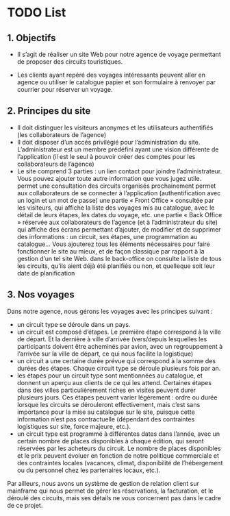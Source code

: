 # TODO List

## 1. Objectifs

* Il s’agit de réaliser un site Web pour notre agence de voyage permettant de proposer des circuits touristiques.

* Les clients ayant repéré des voyages intéressants peuvent aller en agence ou utiliser le catalogue papier et son formulaire à renvoyer par courrier pour réserver un voyage.

## 2. Principes du site

*  Il doit distinguer les visiteurs anonymes et les utilisateurs authentifiés (les collaborateurs de l’agence)
*  Il doit disposer d’un accés privilégié pour l’administration du site. L’administrateur est un membre prédéfini ayant une vision différente de l’application (il est le seul à pouvoir créer des comptes pour les collaborateurs de l’agence)
*  Le site comprend 3 parties :
            un lien contact pour joindre l’administrateur. Vous pouvez ajouter toute autre information que vous jugez utile.
            permet une consultation des circuits organisés prochainement
            permet aux collaborateurs de se connecter à l’application (authentification avec un login et un mot de passe)
        une partie « Front Office » consultée par les visiteurs, qui affiche la liste des voyages mis au catalogue, avec le détail de leurs étapes, les dates du voyage, etc.
        une partie « Back Office » réservée aux collaborateurs de l’agence (et à l’administrateur du site) qui affiche des écrans permettant d’ajouter, de modifier et de supprimer des informations : un circuit, ses étapes, une programmation au catalogue…
    Vous ajouterez tous les éléments nécessaires pour faire fonctionner le site au mieux, et de façon classique par rapport à la gestion d’un tel site Web.
    dans le back-office on consulte la liste de tous les circuits, qu’ils aient déjà été planifiés ou non, et quelleque soit leur date de planification

## 3. Nos voyages

Dans notre agence, nous gérons les voyages avec les principes suivant :

* un circuit type se déroule dans un pays.
* un circuit est composé d’étapes. Le première étape correspond à la ville de départ. Et la dernière à ville d’arrivée (vers/depuis lesquelles les participants doivent être acheminés par avion, avec un regrouppement à l’arrivée sur la ville de départ, ce qui nous facilite la logistique)
* un circuit a une certaine durée prévue qui correspond à la somme des durées des étapes. Chaque circuit type se déroule plusieurs fois par an.
* les étapes pour un circuit type sont mentionnées au catalogue, et donnent un aperçu aux clients de ce qui les attend. Certaines étapes dans des villes particulièrement riches en visites peuvent durer plusieurs jours. Ces étapes peuvent varier légèrement : ordre ou durée lorsque les circuits se dérouleront effectivement, mais c’est sans importance pour la mise au catalogue sur le site, puisque cette information n’est pas contractuelle (dépendant des contraintes logistiques sur site, force majeure, etc.).
* un circuit type est programmé à différentes dates dans l’année, avec un certain nombre de places disponibles à chaque édition, qui seront réservées par les acheteurs du circuit. Le nombre de places disponibles et le prix peuvent évoluer en fonction de notre politique commerciale et des contraintes locales (vacances, climat, disponibilité de l’hébergement ou du personnel chez les partenaires locaux, etc.).

Par ailleurs, nous avons un système de gestion de relation client sur mainframe qui nous permet de gérer les réservations, la facturation, et le déroulé des circuits, mais ses détails ne vous concernent pas dans le cadre de ce projet.

